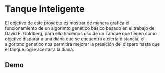 # Tanque Inteligente

El objetivo de este proyecto es mostrar de manera grafica el funcionamiento de un algorimto genético básico basado en el trabajo de David E. Goldberg, para ello hacemos uso de un Tanque que tienen como objetivo disparar a una diana que se encuentra a cierta distancia, el algoritmo genetico nos permitirá mejorar la presición del disparo hasta que el tanque logre acertar a la diana.


## Demo
